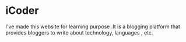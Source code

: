 # iCoder
I've made this website for learning purpose .It is a blogging platform that provides bloggers to write about technology, languages , etc.
